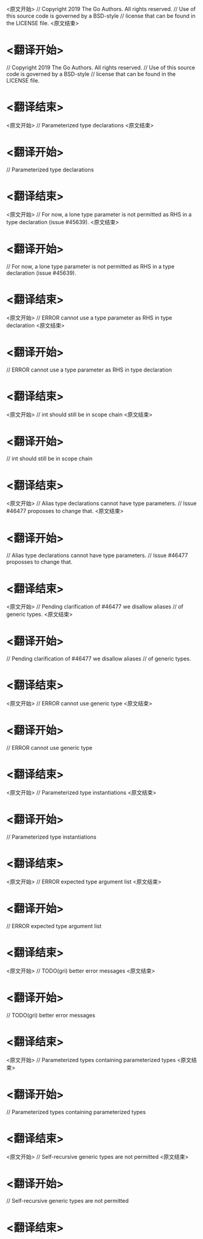 
<原文开始>
// Copyright 2019 The Go Authors. All rights reserved.
// Use of this source code is governed by a BSD-style
// license that can be found in the LICENSE file.
<原文结束>

# <翻译开始>
// Copyright 2019 The Go Authors. All rights reserved.
// Use of this source code is governed by a BSD-style
// license that can be found in the LICENSE file.
# <翻译结束>


<原文开始>
// Parameterized type declarations
<原文结束>

# <翻译开始>
// Parameterized type declarations
# <翻译结束>


<原文开始>
// For now, a lone type parameter is not permitted as RHS in a type declaration (issue #45639).
<原文结束>

# <翻译开始>
// For now, a lone type parameter is not permitted as RHS in a type declaration (issue #45639).
# <翻译结束>


<原文开始>
// ERROR cannot use a type parameter as RHS in type declaration
<原文结束>

# <翻译开始>
// ERROR cannot use a type parameter as RHS in type declaration
# <翻译结束>


<原文开始>
// int should still be in scope chain
<原文结束>

# <翻译开始>
// int should still be in scope chain
# <翻译结束>


<原文开始>
// Alias type declarations cannot have type parameters.
// Issue #46477 proposses to change that.
<原文结束>

# <翻译开始>
// Alias type declarations cannot have type parameters.
// Issue #46477 proposses to change that.
# <翻译结束>


<原文开始>
// Pending clarification of #46477 we disallow aliases
// of generic types.
<原文结束>

# <翻译开始>
// Pending clarification of #46477 we disallow aliases
// of generic types.
# <翻译结束>


<原文开始>
// ERROR cannot use generic type
<原文结束>

# <翻译开始>
// ERROR cannot use generic type
# <翻译结束>


<原文开始>
// Parameterized type instantiations
<原文结束>

# <翻译开始>
// Parameterized type instantiations
# <翻译结束>


<原文开始>
// ERROR expected type argument list
<原文结束>

# <翻译开始>
// ERROR expected type argument list
# <翻译结束>


<原文开始>
// TODO(gri) better error messages
<原文结束>

# <翻译开始>
// TODO(gri) better error messages
# <翻译结束>


<原文开始>
// Parameterized types containing parameterized types
<原文结束>

# <翻译开始>
// Parameterized types containing parameterized types
# <翻译结束>


<原文开始>
// Self-recursive generic types are not permitted
<原文结束>

# <翻译开始>
// Self-recursive generic types are not permitted
# <翻译结束>

